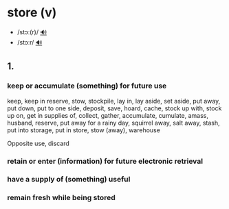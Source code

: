 # store (v)

- /stɔː(r)/ [🔊](https://www.oxfordlearnersdictionaries.com/media/english/uk_pron/s/sto/store/store__gb_2.mp3)
- /stɔːr/ [🔊](https://www.oxfordlearnersdictionaries.com/media/english/us_pron/s/sto/store/store__us_1.mp3)

## 1.

### keep or accumulate (something) for future use

keep, keep in reserve, stow, stockpile, lay in, lay aside, set aside, put away, put down, put to one side, deposit, save, hoard, cache, stock up with, stock up on, get in supplies of, collect, gather, accumulate, cumulate, amass, husband, reserve, put away for a rainy day, squirrel away, salt away, stash, put into storage, put in store, stow (away), warehouse

Opposite use, discard

### retain or enter (information) for future electronic retrieval

### have a supply of (something) useful

### remain fresh while being stored